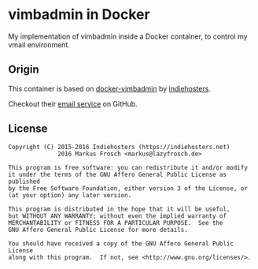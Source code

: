 # vimbadmin in Docker

My implementation of vimbadmin inside a Docker container, to control my vmail environment.

## Origin

This container is based on [docker-vimbadmin](https://github.com/indiehosters/docker-vimbadmin) by [indiehosters](https://indiehosters.net).

Checkout their [email service](https://github.com/indiehosters/email) on GitHub.

## License

    Copyright (C) 2015-2016 Indiehosters (https://indiehosters.net)
                  2016 Markus Frosch <markus@lazyfrosch.de>

    This program is free software: you can redistribute it and/or modify
    it under the terms of the GNU Affero General Public License as published
    by the Free Software Foundation, either version 3 of the License, or
    (at your option) any later version.

    This program is distributed in the hope that it will be useful,
    but WITHOUT ANY WARRANTY; without even the implied warranty of
    MERCHANTABILITY or FITNESS FOR A PARTICULAR PURPOSE.  See the
    GNU Affero General Public License for more details.

    You should have received a copy of the GNU Affero General Public License
    along with this program.  If not, see <http://www.gnu.org/licenses/>.


